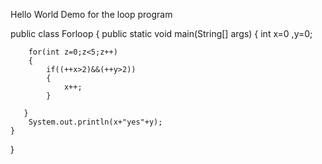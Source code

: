 Hello World Demo for the loop program

public class Forloop
{
    public static void main(String[] args) 
    {
        int x=0 ,y=0;
        
        for(int z=0;z<5;z++)
        {
            if((++x>2)&&(++y>2))
            {
                x++;
            }
     
       }
        System.out.println(x+"yes"+y);
    }
    
    
}
